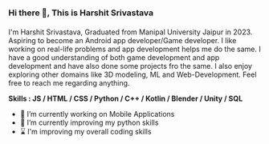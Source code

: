 ### Hi there 👋, This is Harshit Srivastava
####  
I'm Harshit Srivastava, Graduated from Manipal University Jaipur in 2023. Aspiring to become an Android app developer/Game developer. I like working on real-life problems and app development helps me do the same. I have a good understanding of both game development and app development and have also done some projects fro the same. I also enjoy exploring other domains like 3D modeling, ML and Web-Development. Feel free to reach me regarding anything.

**Skills : JS / HTML / CSS / Python / C++ / Kotlin / Blender / Unity / SQL**

- 🔭 I’m currently working on Mobile Applications 
- 🌱 I’m currently improving my python skills
- ⌛ I'm improving my overall coding skills



<!-- ![GitHub metrics](https://metrics.lecoq.io/studimeyt) --!>  

